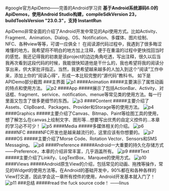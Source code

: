 #google官方ApiDemo——完善的Android学习资
**基于Android系统源码6.0的ApiDemos，使用Android Studio构建，compileSdkVersion 23，buildToolsVersion "23.0.3"，支持 
InstantRun**

ApiDemo非常全面的介绍了Android开发中常见的Api使用方式。比如Activity、Fragment、Animation、Dialog、OS、Notification、多媒体、图片绘制、NFC、各种view等等，可谓一应俱全！
在阅读源代码过程中，我遇到了很多晦涩难懂的地方。我希望将不明白的地方加上注释，便于在重温的过程中更快找回当时的感觉。我还记得我的初衷是该project的边边角角吃透，写出注释，很久以后当我再次看到这段代码的时候，我能很快知道他是干什么的，我也希望将我的阅读分享出来，供大家批评指正。当然，我更希望越来越多的人加入到这个“阅读”工作中来，添加上你的“阅读心得”，形成一本比较完整的“源代码”教科书。
如下是APIDemo部分截图
###主界面
![p1](https://github.com/THEONE10211024/ApiDemos/blob/master/pic/Screenshot_2015-06-09-22-29-07.jpeg)
####Animation
#####主要演示了属性动画的特点和使用方法。
![p2](https://github.com/THEONE10211024/ApiDemos/blob/master/pic/Screenshot_2015-06-09-22-29-21.jpeg)
####App
#####展示了包括ActionBar、Activity、对话框、fragment、serivice、notification、menue等常见类的使用方法。每一行里面又包含了很多更细节的东西。
![p3](https://github.com/THEONE10211024/ApiDemos/blob/master/pic/Screenshot_2015-06-09-22-29-36.jpeg)
####Content
#####主要介绍了Assets、ClipBoard、Packages、Provider和Storage等的使用方法。
![p4](https://github.com/THEONE10211024/ApiDemos/blob/master/pic/Screenshot_2015-06-09-22-29-51.jpeg)
####Graphics
#####主要介绍了Canvas、Bitmap、Paint等绘图工具的使用，想了解怎么在canvas上绘制文字、图形等…想要写出优秀的自定义控件的…本章的学习必不可少！
![p5](https://github.com/THEONE10211024/ApiDemos/blob/master/pic/Screenshot_2015-06-09-22-30-02.jpeg)
####Media
#####多媒体相关的介绍。
![p6](https://github.com/THEONE10211024/ApiDemos/blob/master/pic/Screenshot_2015-06-09-22-30-14.jpeg)
####NFC
#####NFC开发也是越来越流行的，这里应该有你想要的。
![p7](https://github.com/THEONE10211024/ApiDemos/blob/master/pic/Screenshot_2015-06-09-22-30-26.jpeg)
####OS
#####主要介绍了Morse Code、Rotation Vector、Sensors和SMS Messaging。
![p8](https://github.com/THEONE10211024/ApiDemos/blob/master/pic/Screenshot_2015-06-09-22-30-58.jpeg)
####Preference
#####Android一大重要的持久化存储方式——Preference，本章的介绍非常丰富，几乎涵盖所有。
![p9](https://github.com/THEONE10211024/ApiDemos/blob/master/pic/Screenshot_2015-06-09-22-31-12.jpeg)
####Text
#####主要介绍了Linkify、LogTextBox、Marquee的使用方式。
![p10](https://github.com/THEONE10211024/ApiDemos/blob/master/pic/Screenshot_2015-06-09-22-31-29.jpeg)
####Views
#####Android原生View的介绍，包括常见的动画、拖拽等操作，常见的Widget的使用方法等。在Android的基础开发中，90%都在和各种各样的View打交道，因此学会这一章所有控件的使用，Android开发基本就入门了！
![p11](https://github.com/THEONE10211024/ApiDemos/blob/master/pic/Screenshot_2015-06-09-22-31-54.jpeg)
###总结
#####read the fuck source code！
                      ——linus
